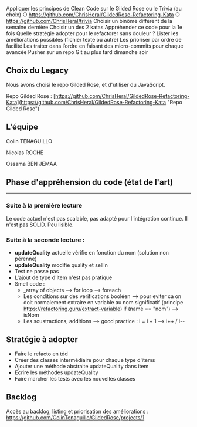 Appliquer les principes de Clean Code sur le Gilded Rose ou le Trivia (au choix)
○ https://github.com/ChrisHeral/GildedRose-Refactoring-Kata
○ https://github.com/ChrisHeral/trivia
Choisir un binôme différent de la semaine dernière
Choisir un des 2 katas
Appréhender ce code pour la 1e fois
Quelle stratégie adopter pour le refactorer sans douleur ?
Lister les améliorations possibles (fichier texte ou autre)
Les prioriser par ordre de facilité
Les traiter dans l’ordre en faisant des micro-commits pour chaque avancée
Pusher sur un repo Git au plus tard dimanche soir

## Choix du Legacy
Nous avons choisi le repo Gilded Rose, et d'utiliser du JavaScript.

Repo Gilded Rose : [https://github.com/ChrisHeral/GildedRose-Refactoring-Kata](https://github.com/ChrisHeral/GildedRose-Refactoring-Kata "Repo Gilded Rose")

## L'équipe
Colin TENAGUILLO

Nicolas ROCHE

Ossama BEN JEMAA

## Phase d'appréhension du code (état de l'art)
_______
### Suite à la première lecture
Le code actuel n'est pas scalable, pas adapté pour l'intégration continue. Il n'est pas SOLID. Peu lisible.

### Suite à la seconde lecture :
- **updateQuality** actuelle vérifie en fonction du nom (solution non pérenne)
- **updateQuality** modifie quality et sellIn
- Test ne passe pas
- L'ajout de type d'item n'est pas pratique
- Smell code :
    - _array of objects --> for loop --> foreach 
    - Les conditions sur des verifications booléen --> pour eviter ca on doit normalement extraire en variable au nom significatif (principe https://refactoring.guru/extract-variable) 
if (name == "nom") --> isNom 
    - Les soustractions, additions --> good practice : i = i + 1 --> i++ / i--

## Stratégie à adopter
- Faire le refacto en tdd
- Créer des classes intermédiaire pour chaque type d'items
- Ajouter une méthode abstraite updateQuality dans item
- Ecrire les méthodes updateQuality
- Faire marcher les tests avec les nouvelles classes

## Backlog
Accès au backlog, listing et priorisation des améliorations :
https://github.com/ColinTenaguillo/GildedRose/projects/1








